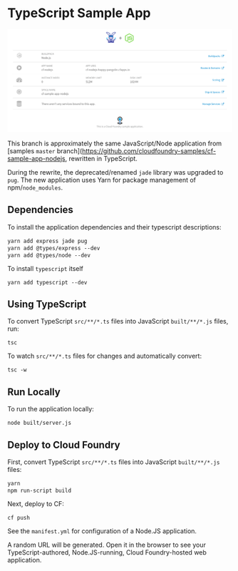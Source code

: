 # TypeScript Sample App

![screenshot](docs/images/cf-sample-nodejs.png)

This branch is approximately the same JavaScript/Node application from [samples `master` branch](https://github.com/cloudfoundry-samples/cf-sample-app-nodejs, rewritten in TypeScript.

During the rewrite, the deprecated/renamed `jade` library was upgraded to `pug`. The new application uses Yarn for package management of npm/`node_modules`.

## Dependencies

To install the application dependencies and their typescript descriptions:

```plain
yarn add express jade pug
yarn add @types/express --dev
yarn add @types/node --dev
```

To install `typescript` itself

```plain
yarn add typescript --dev
```

## Using TypeScript

To convert TypeScript `src/**/*.ts` files into JavaScript `built/**/*.js` files, run:

```plain
tsc
```

To watch `src/**/*.ts` files for changes and automatically convert:

```plain
tsc -w
```

## Run Locally

To run the application locally:

```plain
node built/server.js
```

## Deploy to Cloud Foundry

First, convert TypeScript `src/**/*.ts` files into JavaScript `built/**/*.js` files:

```plain
yarn
npm run-script build
```

Next, deploy to CF:

```plain
cf push
```

See the `manifest.yml` for configuration of a Node.JS application.

A random URL will be generated. Open it in the browser to see your TypeScript-authored, Node.JS-running, Cloud Foundry-hosted web application.